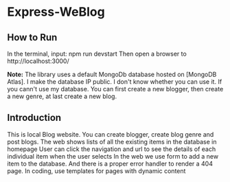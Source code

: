 # Express-WeBlog

## How to Run
In the terminal, input: npm run devstart
Then open a browser to http://localhost:3000/

 **Note:** The library uses a default MongoDb database hosted on [MongoDB Atlas]. I make the database IP public. I don't know whether you can use it.
If you cann't use my database. You can first create a new blogger, then create a new genre, at last create a new blog.  

## Introduction
This is local Blog website. You can create blogger, create blog genre and post blogs.
The web shows lists of all the existing items in the database in homepage
User can click the navigation and url to see the details of each individual item when the user selects
In the web we use form to add a new item to the database.
And there is  a proper error handler to render a 404 page.
In coding, use templates for pages with dynamic content